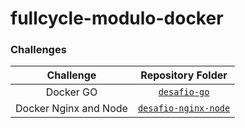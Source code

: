 # fullcycle-modulo-docker

### Challenges

|Challenge|Repository Folder|
|:-------------:|:-------------:|
|Docker GO|[`desafio-go`](https://github.com/elbeshenrique/fullcycle-modulo-docker/tree/develop/desafio-go)|
|Docker Nginx and Node|[`desafio-nginx-node`](https://github.com/elbeshenrique/fullcycle-modulo-docker/tree/develop/desafio-nginx-node)|

